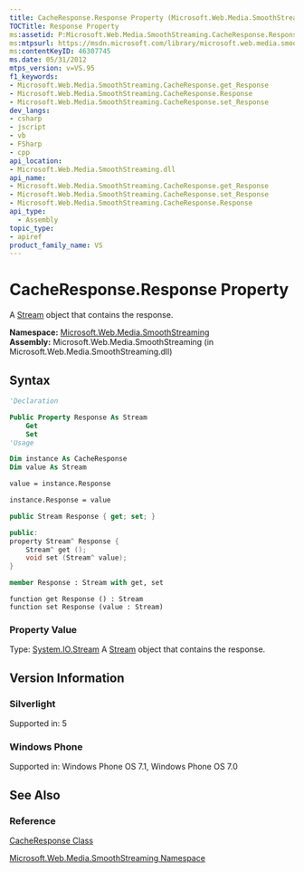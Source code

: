 ```yaml
---
title: CacheResponse.Response Property (Microsoft.Web.Media.SmoothStreaming)
TOCTitle: Response Property
ms:assetid: P:Microsoft.Web.Media.SmoothStreaming.CacheResponse.Response
ms:mtpsurl: https://msdn.microsoft.com/library/microsoft.web.media.smoothstreaming.cacheresponse.response(v=VS.95)
ms:contentKeyID: 46307745
ms.date: 05/31/2012
mtps_version: v=VS.95
f1_keywords:
- Microsoft.Web.Media.SmoothStreaming.CacheResponse.get_Response
- Microsoft.Web.Media.SmoothStreaming.CacheResponse.Response
- Microsoft.Web.Media.SmoothStreaming.CacheResponse.set_Response
dev_langs:
- csharp
- jscript
- vb
- FSharp
- cpp
api_location:
- Microsoft.Web.Media.SmoothStreaming.dll
api_name:
- Microsoft.Web.Media.SmoothStreaming.CacheResponse.get_Response
- Microsoft.Web.Media.SmoothStreaming.CacheResponse.set_Response
- Microsoft.Web.Media.SmoothStreaming.CacheResponse.Response
api_type:
  - Assembly
topic_type:
- apiref
product_family_name: VS
---
```


# CacheResponse.Response Property

A [Stream](https://msdn.microsoft.com/library/8f86tw9e\(v=vs.95\)) object that contains the response.

**Namespace:**  [Microsoft.Web.Media.SmoothStreaming](microsoft-web-media-smoothstreaming-namespace_1.md)  
**Assembly:**  Microsoft.Web.Media.SmoothStreaming (in Microsoft.Web.Media.SmoothStreaming.dll)

## Syntax

```vb
'Declaration

Public Property Response As Stream
    Get
    Set
'Usage

Dim instance As CacheResponse
Dim value As Stream

value = instance.Response

instance.Response = value
```

```csharp
public Stream Response { get; set; }
```

```cpp
public:
property Stream^ Response {
    Stream^ get ();
    void set (Stream^ value);
}
```

``` fsharp
member Response : Stream with get, set
```

```jscript
function get Response () : Stream
function set Response (value : Stream)
```

### Property Value

Type: [System.IO.Stream](https://msdn.microsoft.com/library/8f86tw9e\(v=vs.95\))  
A [Stream](https://msdn.microsoft.com/library/8f86tw9e\(v=vs.95\)) object that contains the response.

## Version Information

### Silverlight

Supported in: 5  

### Windows Phone

Supported in: Windows Phone OS 7.1, Windows Phone OS 7.0  

## See Also

### Reference

[CacheResponse Class](cacheresponse-class-microsoft-web-media-smoothstreaming_1.md)

[Microsoft.Web.Media.SmoothStreaming Namespace](microsoft-web-media-smoothstreaming-namespace_1.md)
